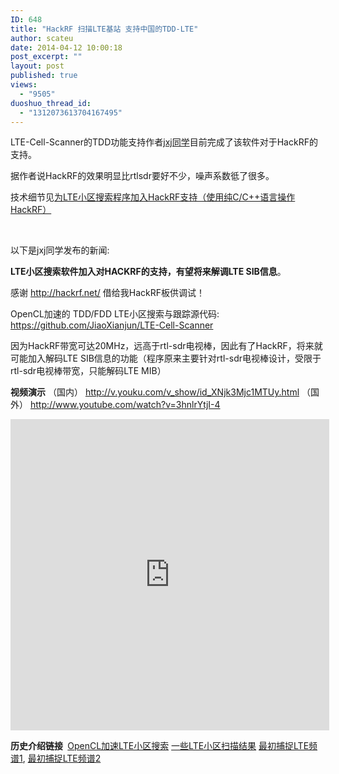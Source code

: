 ```yaml
---
ID: 648
title: "HackRF 扫描LTE基站 支持中国的TDD-LTE"
author: scateu
date: 2014-04-12 10:00:18
post_excerpt: ""
layout: post
published: true
views:
  - "9505"
duoshuo_thread_id:
  - "1312073613704167495"
---
```

LTE-Cell-Scanner的TDD功能支持作者<a href="http://sdr-x.github.io">jxj同学</a>目前完成了该软件对于HackRF的支持。

据作者说HackRF的效果明显比rtlsdr要好不少，噪声系数彽了很多。

技术细节见<a title="为LTE小区搜索程序加入HackRF支持（使用纯C/C++语言操作HackRF）" href="http://www.hackrf.net/2014/04/lte-hackrf/">为LTE小区搜索程序加入HackRF支持（使用纯C/C++语言操作HackRF）</a>

&nbsp;

以下是jxj同学发布的新闻:

<strong>LTE小区搜索软件加入对HACKRF的支持，有望将来解调LTE SIB信息</strong>。

感谢 <a href="http://hackrf.net/" target="_blank">http://hackrf.net/</a> 借给我HackRF板供调试！

OpenCL加速的 TDD/FDD LTE小区搜索与跟踪源代码: <a href="https://github.com/JiaoXianjun/LTE-Cell-Scanner" target="_blank">https://github.com/JiaoXianjun/LTE-Cell-Scanner</a>

因为HackRF带宽可达20MHz，远高于rtl-sdr电视棒，因此有了HackRF，将来就可能加入解码LTE SIB信息的功能（程序原来主要针对rtl-sdr电视棒设计，受限于rtl-sdr电视棒带宽，只能解码LTE MIB）

<strong>视频演示</strong>
（国内） <a href="http://v.youku.com/v_show/id_XNjk3Mjc1MTUy.html" target="_blank">http://v.youku.com/v_show/id_XNjk3Mjc1MTUy.html</a>
（国外） <a href="http://www.youtube.com/watch?v=3hnlrYtjI-4" target="_blank">http://www.youtube.com/watch?v=3hnlrYtjI-4</a>

<iframe width="510" height="498" src="http://player.youku.com/embed/XNjk3Mjc1MTUy" allowfullscreen="allowfullscreen" frameborder="0"></iframe>

<strong>历史介绍链接 </strong>
<a href="http://sdr-x.github.io/OpenCL%E5%8A%A0%E9%80%9FLTE%E5%B0%8F%E5%8C%BA%E6%90%9C%E7%B4%A2%28rtl-sdr%E7%94%B5%E8%A7%86%E6%A3%92%29,%20%E5%8D%8A%E7%A7%92%E6%89%AB%E4%B8%80%E4%B8%AA%E9%A2%91%E7%82%B9%28OpenCL%20accelerated%20LTE%20Cell%20Scanner%29/"> OpenCL加速LTE小区搜索</a>
<a href="http://sdr-x.github.io/China-Beijing-LTE-Cell-List/">一些LTE小区扫描结果</a>
<a href="http://sdr-x.github.io/4G%20LTE%28%E5%8C%97%E4%BA%AC%29%E4%BF%A1%E5%8F%B7%E6%8D%95%E6%8D%89%28rtl-sdr%20%E7%94%B5%E8%A7%86%E6%A3%92%E8%BD%AF%E4%BB%B6%E6%97%A0%E7%BA%BF%E7%94%B5%29%E6%96%B0%E6%89%AB%E5%88%B0%E7%94%B5%E4%BF%A1%28LTE%20SDR%20Beijing%29/"> 最初捕捉LTE频谱1</a>, <a href="http://sdr-x.github.io/%E5%9C%9F%E6%B3%95again%20LTE%20D%E9%A2%91%E6%AE%B5%282500~2690MHz%29%E4%B8%89%E5%A4%A7%E8%BF%90%E8%90%A5%E5%95%86TD-LTE%E9%A2%91%E8%B0%B1%E5%85%A8%E6%8A%93%28TD-LTE%20Beijing%20capture%20scan%29/">最初捕捉LTE频谱2</a>

